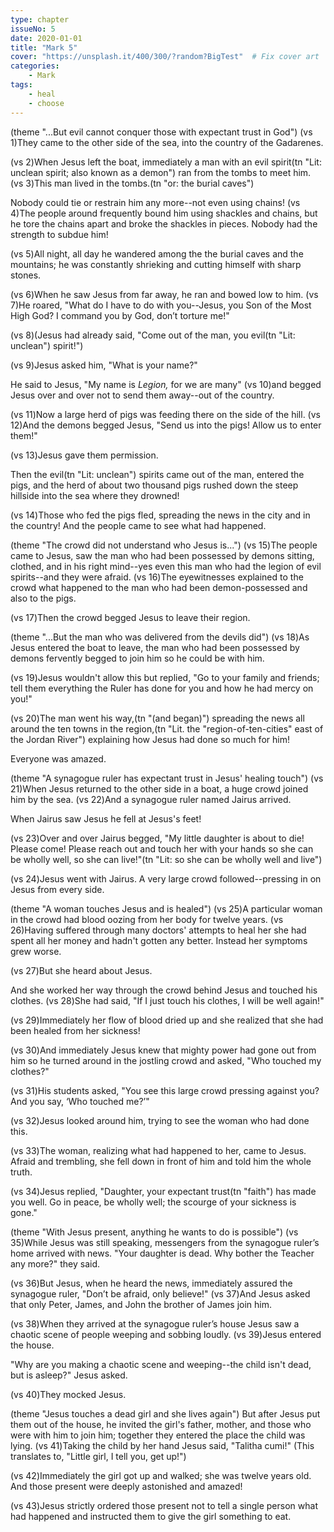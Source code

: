 ```yaml
---
type: chapter
issueNo: 5
date: 2020-01-01
title: "Mark 5"
cover: "https://unsplash.it/400/300/?random?BigTest"  # Fix cover art
categories:
    - Mark
tags:
    - heal
    - choose
---
```


(theme "...But evil cannot conquer those with expectant trust in God")
(vs 1)They came to the other side of the sea, into the country of the Gadarenes.

(vs 2)When Jesus left the boat, immediately a man with an evil spirit(tn "Lit: unclean spirit; also known as a demon")  ran from the tombs to meet him.  (vs 3)This man lived in the tombs.(tn "or: the burial caves")

Nobody could tie or restrain him any more--not even using chains!  (vs 4)The people around frequently bound him using shackles and chains, but he tore the chains apart and broke the shackles in pieces. Nobody had the strength to subdue him!

(vs 5)All night, all day he wandered among the the burial caves and the mountains; he was constantly shrieking and cutting himself with sharp stones.

(vs 6)When he saw Jesus from far away, he ran and bowed low to him.  (vs 7)He roared, "What do I have to do with you--Jesus, you Son of the Most High God? I command you by God, don’t torture me!"

(vs 8)(Jesus had already said, "Come out of the man, you evil(tn "Lit: unclean") spirit!")

(vs 9)Jesus asked him, "What is your name?"

He said to Jesus, "My name is *Legion,* for we are many" (vs 10)and begged Jesus over and over not to send them away--out of the country.

(vs 11)Now a large herd of pigs was feeding there on the side of the hill.  (vs 12)And the demons begged Jesus, "Send us into the pigs!  Allow us to enter them!"

(vs 13)Jesus gave them permission.

Then the evil(tn "Lit: unclean") spirits came out of the man, entered the pigs, and the herd of about two thousand pigs rushed down the steep hillside into the sea where they drowned!

(vs 14)Those who fed the pigs fled, spreading the news in the city and in the country!  And the people came to see what had happened.

(theme "The crowd did not understand who Jesus is...")
(vs 15)The people came to Jesus, saw the man who had been possessed by demons sitting, clothed, and in his right mind--yes even this man who had the legion of evil spirits--and they were afraid.  (vs 16)The eyewitnesses explained to the crowd what happened to the man who had been demon-possessed and also to the pigs.

(vs 17)Then the crowd begged Jesus to leave their region.

(theme "...But the man who was delivered from the devils did")
(vs 18)As Jesus entered the boat to leave, the man who had been possessed by demons fervently begged to join him so he could be with him.

(vs 19)Jesus wouldn't allow this but replied, "Go to your family and friends; tell them everything the Ruler has done for you and how he had mercy on you!"

(vs 20)The man went his way,(tn "(and began)") spreading the news all around the ten towns in the region,(tn "Lit. the "region-of-ten-cities" east of the Jordan River") explaining how Jesus had done so much for him!

Everyone was amazed.

(theme "A synagogue ruler has expectant trust in Jesus' healing touch")
(vs 21)When Jesus returned to the other side in a boat,  a huge crowd joined him by the sea.  (vs 22)And a synagogue ruler named Jairus arrived.

When Jairus saw Jesus he fell at Jesus's feet!

(vs 23)Over and over Jairus begged, "My little daughter is about to die!  Please come!  Please reach out and touch her with your hands so she can be wholly well, so she can live!"(tn "Lit: so she can be wholly well and live")

(vs 24)Jesus went with Jairus.  A very large crowd followed--pressing in on Jesus from every side.

(theme "A woman touches Jesus and is healed")
(vs 25)A particular woman in the crowd had blood oozing from her body for twelve years.  (vs 26)Having suffered through many doctors' attempts to heal her she had spent all her money and hadn't gotten any better.  Instead her symptoms grew worse.

(vs 27)But she heard about Jesus.

And she worked her way through the crowd behind Jesus and touched his clothes.  (vs 28)She had said, "If I just touch his clothes, I will be well again!"

(vs 29)Immediately her flow of blood dried up and she realized that she had been healed from her sickness!

(vs 30)And immediately Jesus knew that mighty power had gone out from him so he turned around in the jostling crowd and asked, "Who touched my clothes?"

(vs 31)His students asked, "You see this large crowd pressing against you? And you say, ‘Who touched me?’"

(vs 32)Jesus looked around him, trying to see the woman who had done this.

(vs 33)The woman, realizing what had happened to her, came to Jesus.  Afraid and trembling, she fell down in front of him and told him the whole truth.

(vs 34)Jesus replied, "Daughter, your expectant trust(tn "faith") has made you well.  Go in peace, be wholly well; the scourge of your sickness is gone."

(theme "With Jesus present, anything he wants to do is possible")
(vs 35)While Jesus was still speaking, messengers from the synagogue ruler’s home arrived with news.  "Your daughter is dead. Why bother the Teacher any more?" they said.

(vs 36)But Jesus, when he heard the news, immediately assured the synagogue ruler, "Don’t be afraid, only believe!"  (vs 37)And Jesus asked that only Peter, James, and John the brother of James join him.

(vs 38)When they arrived at the synagogue ruler’s house Jesus saw a chaotic scene of people weeping and sobbing loudly.  (vs 39)Jesus entered the house.

"Why are you making a chaotic scene and weeping--the child isn't dead, but is asleep?" Jesus asked.

(vs 40)They mocked Jesus.

(theme "Jesus touches a dead girl and she lives again")
But after Jesus put them out of the house, he invited the girl's father, mother, and those who were with him to join him; together they entered the place the child was lying.  (vs 41)Taking the child by her hand Jesus said, "Talitha cumi!"  (This translates to, "Little girl, I tell you, get up!")

(vs 42)Immediately the girl got up and walked; she was twelve years old.  And those present were deeply astonished and amazed!

(vs 43)Jesus strictly ordered those present not to tell a single person what had happened and instructed them to give the girl something to eat.
